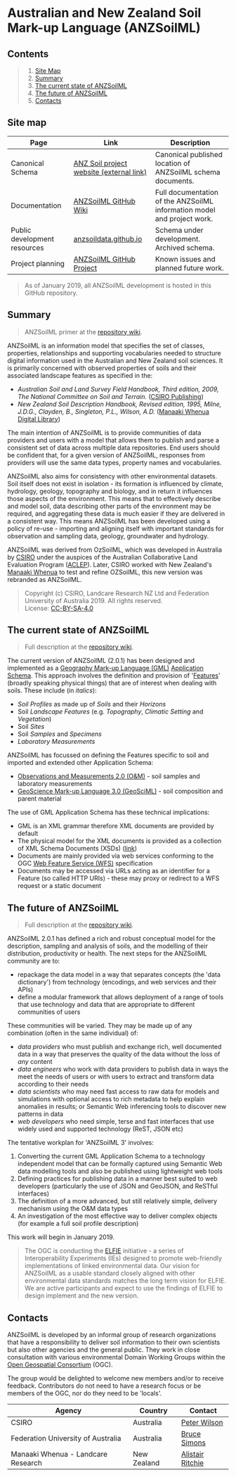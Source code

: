 # Australian and New Zealand Soil Mark-up Language (ANZSoilML)

## Contents
> 1. [Site Map](#Site-map)
> 1. [Summary](#Summary)
> 1. [The current state of ANZSoilML](#The-current-state-of-ANZSoilML)
> 1. [The future of ANZSoilML](#The-future-of-ANZSoilML)
> 1. [Contacts](#Contacts)

## Site map
| Page | Link | Description |
| ---- | ---- | ----------- |
| Canonical Schema | [ANZ Soil project website (external link)](http://anzsoil.org/def/schema/) | Canonical published location of ANZSoilML schema documents. |
| Documentation | [ANZSoilML GitHub Wiki](https://github.com/ANZSoilData/ANZSoilML/wiki) | Full documentation of the ANZSoilML information model and project work. |
| Public development resources | [anzsoildata.github.io](https://anzsoildata.github.io/ANZSoilML/) | Schema under development. Archived schema. |
| Project planning | [ANZSoilML GitHub Project](https://github.com/ANZSoilData/ANZSoilML/projects/1) | Known issues and planned future work. |

> As of January 2019, all ANZSoilML development is hosted in this GitHub repository.

## Summary
> ANZSoilML primer at the [repository wiki](https://github.com/ANZSoilData/ANZSoilML/wiki/ANZSoilML-Primer).

ANZSoilML is an information model that specifies the set of classes, properties, relationships and supporting
vocabularies needed to structure digital information used in the Australian and New Zealand soil sciences. It is
primarily concerned with observed properties of soils and their associated landscape features as specified in the:
- _Australian Soil and Land Survey Field Handbook, Third edition, 2009, The National Committee on Soil and Terrain._
([CSIRO Publishing](https://www.publish.csiro.au/book/5230/))
- _New Zealand Soil Description Handbook, Revised edition, 1995, Milne, J.D.G., Clayden, B., Singleton, P.L., Wilson,
A.D._ ([Manaaki Whenua Digital Library](http://digitallibrary.landcareresearch.co.nz/cdm/ref/collection/p20022coll14/id/79))

The main intention of ANZSoilML is to provide communities of data providers and users with a model that allows them to
publish and parse a consistent set of data across multiple data repositories. End users should be confident that, for a
given version of ANZSoilML, responses from providers will use the same data types, property names and vocabularies.

ANZSoilML also aims for consistency with other environmental datasets. Soil itself does not exist in isolation - its
formation is influenced by climate, hydrology, geology, topography and biology, and in return it influences those
aspects of the environment. This means that to effectively describe and model soil, data describing other parts of the
environment may be required, and aggregating these data is much easier if they are delivered in a consistent way. This
means ANZSoilML has been developed using a policy of re-use - importing and aligning itself with important standards
for observation and sampling data, geology, groundwater and hydrology.

ANZSoilML was derived from OzSoilML, which was developed in Australia by [CSIRO](https://www.csiro.au/) under the
auspices of the Australian Collaborative Land Evaluation Program ([ACLEP](http://www.clw.csiro.au/aclep/)). Later, CSIRO
worked with New Zealand's [Manaaki Whenua](https://www.landcareresearch.co.nz) to test and refine OZSoilML, this new
version was rebranded as ANZSoilML.

> Copyright (c) CSIRO, Landcare Research NZ Ltd and Federation University of Australia 2019. All rights reserved.  
> License: [CC-BY-SA-4.0](https://github.com/ANZSoilData/ANZSoilML/blob/master/LICENSE.md)

## The current state of ANZSoilML
> Full description at the [repository wiki](https://github.com/ANZSoilData/ANZSoilML/wiki/Current-Version).

The current version of ANZSoilML (2.0.1) has been designed and implemented as a
[Geography Mark-up Language (GML)](https://en.wikipedia.org/wiki/Geography_Markup_Language) [Application Schema](https://en.wikipedia.org/wiki/Geography_Markup_Language#Application_schema).
This approach involves the definition and provision of
'[Features](https://en.wikipedia.org/wiki/Geography_Markup_Language#Features)' (broadly speaking physical things) that
are of interest when dealing with soils. These include (in _italics_):
- _Soil Profiles_ as made up of _Soils_ and their _Horizons_
- Soil _Landscape Features_ (e.g. _Topography_, _Climatic Setting_ and _Vegetation_)
- Soil _Sites_
- Soil _Samples_ and _Specimens_
- _Laboratory Measurements_

ANZSoilML has focussed on defining the Features specific to soil and imported and extended other Application Schema:
- [Observations and Measurements 2.0 (O&M)](https://en.wikipedia.org/wiki/Observations_and_Measurements) - soil samples
and laboratory measurements
- [GeoScience Mark-up Language 3.0 (GeoSciML)](https://en.wikipedia.org/wiki/GeoSciML) - soil composition and parent
material

The use of GML Application Schema has these technical implications:
- GML is an XML grammar therefore XML documents are provided by default
- The physical model for the XML documents is provided as a collection of XML Schema Documents (XSDs)
([link](http://anzsoil.org/def/schema/))
- Documents are mainly provided via web services conforming to the OGC
[Web Feature Service (WFS)](https://en.wikipedia.org/wiki/Web_Feature_Service) specification
- Documents may be accessed via URLs acting as an identifier for a Feature (so called HTTP URIs) - these may proxy or
redirect to a WFS request or a static document

## The future of ANZSoilML
> Full description at the [repository wiki](https://github.com/ANZSoilData/ANZSoilML/wiki/Future-Work).

ANZSoilML 2.0.1 has defined a rich and robust conceptual model for the description, sampling and analysis of soils, and
the modelling of their distribution, productivity or health. The next steps for the ANZSoilML community are to:
- repackage the data model in a way that separates concepts (the 'data dictionary') from technology (encodings, and
web services and their APIs)
- define a modular framework that allows deployment of a range of tools that use technology and data that are
appropriate to different communities of users

These communities will be varied. They may be made up of any combination (often in the same individual) of:
-  _data providers_ who must publish and exchange rich, well documented data in a way that preserves the quality of the
data without the loss of _any_ content
- _data engineers_ who work with data providers to publish data in ways the meet the needs of users or with users to
extract and transform data according to their needs
- _data scientists_ who may need fast access to raw data for models and simulations with optional access to rich
metadata to help explain anomalies in results; or Semantic Web inferencing tools to discover new patterns in data
- _web developers_ who need simple, terse and fast interfaces that use widely used and supported technology (ReST, JSON
etc)

The tentative workplan for 'ANZSoilML 3' involves:
1. Converting the current GML Application Schema to a technology independent model that can be formally captured using
Semantic Web data modelling tools and also be published using lightweight web tools
2. Defining practices for publishing data in a manner best suited to web developers (particularly the use of JSON and
GeoJSON, and ReSTful interfaces)
3. The definition of a more advanced, but still relatively simple, delivery mechanism using the O&M data types
4. An investigation of the most effective way to deliver complex objects (for example a full soil profile description)

This work will begin in January 2019.

> The OGC is conducting the [ELFIE](https://github.com/opengeospatial/ELFIE/) initiative - a series of Interoperability
> Experiments (IEs) designed to promote web-friendly implementations of linked environmental data. Our vision for
> ANZSoilML as a usable standard closely aligned with other environmental data standards matches the long term vision
> for ELFIE. We are active participants and expect to use the findings of ELFIE to design implement and the new version.

## Contacts
ANZSoilML is developed by an informal group of research organizations that have a responsibility to deliver soil
information to their own scientists but also other agencies and the general public. They work in close consultation with
various environmental Domain Working Groups within the [Open Geospatial Consortium](https://www.opengeospatial.org/)
(OGC).

The group would be delighted to welcome new members and/or to receive feedback. Contributors do not need to have a
research focus or be members of the OGC, nor do they need to be 'locals'.

| Agency | Country | Contact |
| ------ | ------- | ------- |
| CSIRO | Australia | [Peter Wilson](https://people.csiro.au/w/p/peter-wilson) |
| Federation University of Australia | Australia | [Bruce Simons](http://www.cerdi.edu.au/cb_pages/bruce_simons.php) |
| Manaaki Whenua - Landcare Research | New Zealand | [Alistair Ritchie](https://www.landcareresearch.co.nz/about/people/staff-details?id=cml0Y2hpZWE=) |

